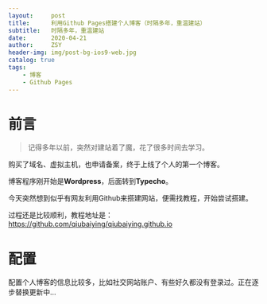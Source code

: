 ```yaml
---
layout:     post
title:      利用Github Pages搭建个人博客（时隔多年，重温建站）
subtitle:   时隔多年，重温建站
date:       2020-04-21
author:     ZSY
header-img: img/post-bg-ios9-web.jpg
catalog: true
tags:
    - 博客
    - Github Pages
---
```


# 前言

>记得多年以前，突然对建站着了魔，花了很多时间去学习。

购买了域名、虚拟主机，也申请备案，终于上线了个人的第一个博客。

博客程序刚开始是**Wordpress**，后面转到**Typecho**。

今天突然想到似乎有网友利用Github来搭建网站，便需找教程，开始尝试搭建。

过程还是比较顺利，教程地址是：https://github.com/qiubaiying/qiubaiying.github.io

# 配置

配置个人博客的信息比较多，比如社交网站账户、有些好久都没有登录过。正在逐步替换更新中...





     
